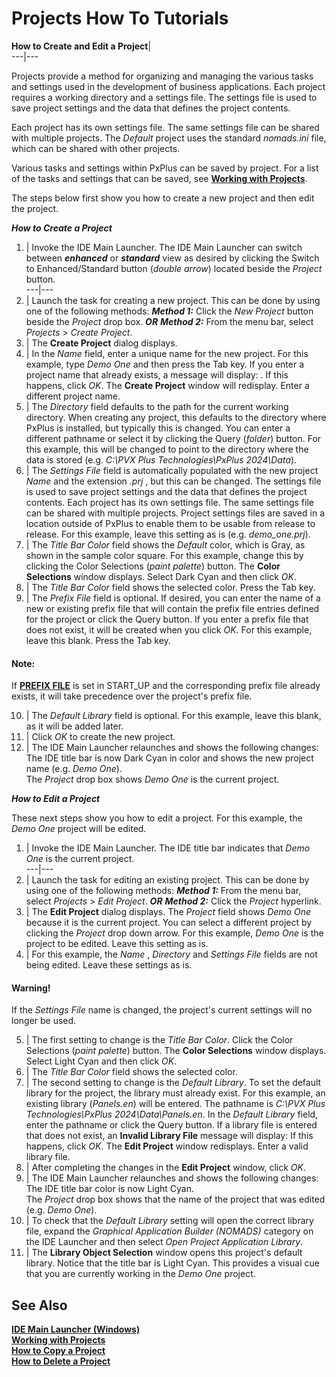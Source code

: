 # Projects How To Tutorials

**How to Create and Edit a Project**|   
---|---  
  
Projects provide a method for organizing and managing the various tasks and settings used in the development of business applications. Each project requires a working directory and a settings file. The settings file is used to save project settings and the data that defines the project contents.

Each project has its own settings file. The same settings file can be shared with multiple projects. The _Default_ project uses the standard _nomads.ini_ file, which can be shared with other projects.

Various tasks and settings within PxPlus can be saved by project. For a list of the tasks and settings that can be saved, see **[Working with Projects](../PxPlus%20IDE/Introduction%20to%20PxPlus%20IDE.htm#projects)**.

The steps below first show you how to create a new project and then edit the project.

**_How to Create a Project_**

1. |  Invoke the IDE Main Launcher. The IDE Main Launcher can switch between **_enhanced_** or **_standard_** view as desired by clicking the Switch to Enhanced/Standard button (_double arrow_) located beside the _Project_ button.  
---|---  
2. |  Launch the task for creating a new project. This can be done by using one of the following methods: **_Method 1:_** Click the _New Project_ button beside the _Project_ drop box. **_OR_** **_Method 2:_** From the menu bar, select _Projects_ > _Create Project_.  
3. |  The **Create Project** dialog displays.  
4. |  In the _Name_ field, enter a unique name for the new project. For this example, type _Demo One_ and then press the Tab key. If you enter a project name that already exists, a message will display: . If this happens, click _OK_. The **Create Project** window will redisplay. Enter a different project name.  
5. |  The _Directory_ field defaults to the path for the current working directory. When creating any project, this defaults to the directory where PxPlus is installed, but typically this is changed. You can enter a different pathname or select it by clicking the Query (_folder_) button. For this example, this will be changed to point to the directory where the data is stored (e.g. _C:\PVX Plus Technologies\PxPlus 2024\Data_).  
6. |  The _Settings File_ field is automatically populated with the new project _Name_ and the extension _.prj_ , but this can be changed. The settings file is used to save project settings and the data that defines the project contents. Each project has its own settings file. The same settings file can be shared with multiple projects. Project settings files are saved in a location outside of PxPlus to enable them to be usable from release to release. For this example, leave this setting as is (e.g. _demo_one.prj_).  
7. |  The _Title Bar Color_ field shows the _Default_ color, which is Gray, as shown in the sample color square. For this example, change this by clicking the Color Selections (_paint palette_) button. The **Color Selections** window displays. Select Dark Cyan and then click _OK_.  
8. |  The _Title Bar Color_ field shows the selected color. Press the Tab key.  
9. |  The _Prefix File_ field is optional. If desired, you can enter the name of a new or existing prefix file that will contain the prefix file entries defined for the project or click the Query button. If you enter a prefix file that does not exist, it will be created when you click _OK_. For this example, leave this blank. Press the Tab key.

#### **Note:**  
If **[PREFIX FILE](../directives/prefix.htm#Mark10)** is set in START_UP and the corresponding prefix file already exists, it will take precedence over the project's prefix file.  
  
10. |  The _Default Library_ field is optional. For this example, leave this blank, as it will be added later.  
11. |  Click _OK_ to create the new project.  
12. |  The IDE Main Launcher relaunches and shows the following changes: The IDE title bar is now Dark Cyan in color and shows the new project name (e.g. _Demo One_).  
The  _Project_ drop box shows _Demo One_ is the current project.  
  
**_How to Edit a Project_**

These next steps show you how to edit a project. For this example, the _Demo One_ project will be edited.

1. |  Invoke the IDE Main Launcher. The IDE title bar indicates that _Demo One_ is the current project.  
---|---  
2. |  Launch the task for editing an existing project. This can be done by using one of the following methods: **_Method 1:_** From the menu bar, select _Projects_ > _Edit Project_. **_OR_** **_Method 2:_** Click the _Project_ hyperlink.  
3. |  The **Edit Project** dialog displays. The _Project_ field shows _Demo One_ because it is the current project. You can select a different project by clicking the _Project_ drop down arrow. For this example, _Demo One_ is the project to be edited. Leave this setting as is.  
4. |  For this example, the _Name_ , _Directory_ and _Settings File_ fields are not being edited. Leave these settings as is.

#### **Warning!**  
If the _Settings File_ name is changed, the project's current settings will no longer be used.  
  
5. |  The first setting to change is the _Title Bar Color_. Click the Color Selections (_paint palette_) button. The **Color Selections** window displays. Select Light Cyan and then click _OK_.  
6. |  The _Title Bar Color_ field shows the selected color.  
7. |  The second setting to change is the _Default Library_. To set the default library for the project, the library must already exist. For this example, an existing library (_Panels.en_) will be entered. The pathname is _C:\PVX Plus Technologies\PxPlus 2024\Data\Panels.en_. In the _Default Library_ field, enter the pathname or click the Query button. If a library file is entered that does not exist, an **Invalid Library File** message will display: If this happens, click _OK_. The **Edit Project** window redisplays. Enter a valid library file.  
8. |  After completing the changes in the **Edit Project** window, click _OK_.  
9. |  The IDE Main Launcher relaunches and shows the following changes: The IDE title bar color is now Light Cyan.  
The _Project_ drop box shows that the name of the project that was edited (e.g. _Demo One_).  
10. |  To check that the _Default Library_ setting will open the correct library file, expand the _Graphical Application Builder (NOMADS)_ category on the IDE Launcher and then select _Open Project Application Library_.  
11. |  The **Library Object Selection** window opens this project's default library. Notice that the title bar is Light Cyan. This provides a visual cue that you are currently working in the _Demo One_ project.  
  
## See Also

**[IDE Main Launcher (Windows)](../PxPlus%20IDE/IDE%20Main%20Launcher.md)  
[Working with Projects](../PxPlus%20IDE/Introduction%20to%20PxPlus%20IDE.htm#projects)**  
**[How to Copy a Project](How%20to%20Copy%20Project.md)**  
**[How to Delete a Project](How%20to%20Delete%20Project.md)**
